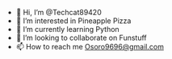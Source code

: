 - 👋 Hi, I’m @Techcat89420
- 👀 I’m interested in Pineapple Pizza
- 🌱 I’m currently learning Python
- 💞️ I’m looking to collaborate on Funstuff
- 📫 How to reach me Osoro9696@gmail.com

<!---
Techcat89420/Techcat89420 is a ✨ special ✨ repository because its `README.md` (this file) appears on your GitHub profile.
You can click the Preview link to take a look at your changes.
--->

